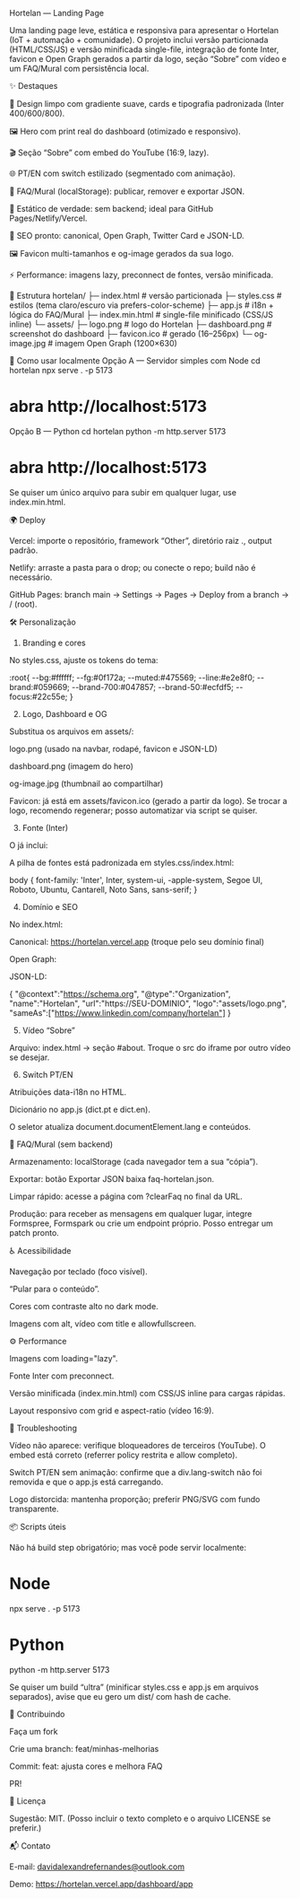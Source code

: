 Hortelan — Landing Page

Uma landing page leve, estática e responsiva para apresentar o Hortelan (IoT + automação + comunidade). O projeto inclui versão particionada (HTML/CSS/JS) e versão minificada single-file, integração de fonte Inter, favicon e Open Graph gerados a partir da logo, seção “Sobre” com vídeo e um FAQ/Mural com persistência local.

✨ Destaques

🎯 Design limpo com gradiente suave, cards e tipografia padronizada (Inter 400/600/800).

🖼️ Hero com print real do dashboard (otimizado e responsivo).

🎬 Seção “Sobre” com embed do YouTube (16:9, lazy).

🌐 PT/EN com switch estilizado (segmentado com animação).

💬 FAQ/Mural (localStorage): publicar, remover e exportar JSON.

🧩 Estático de verdade: sem backend; ideal para GitHub Pages/Netlify/Vercel.

🧠 SEO pronto: canonical, Open Graph, Twitter Card e JSON-LD.

🖼️ Favicon multi-tamanhos e og-image gerados da sua logo.

⚡ Performance: imagens lazy, preconnect de fontes, versão minificada.

📁 Estrutura
hortelan/
├─ index.html            # versão particionada
├─ styles.css            # estilos (tema claro/escuro via prefers-color-scheme)
├─ app.js                # i18n + lógica do FAQ/Mural
├─ index.min.html        # single-file minificado (CSS/JS inline)
└─ assets/
   ├─ logo.png           # logo do Hortelan
   ├─ dashboard.png      # screenshot do dashboard
   ├─ favicon.ico        # gerado (16–256px)
   └─ og-image.jpg       # imagem Open Graph (1200×630)

🚀 Como usar localmente
Opção A — Servidor simples com Node
cd hortelan
npx serve . -p 5173
# abra http://localhost:5173

Opção B — Python
cd hortelan
python -m http.server 5173
# abra http://localhost:5173


Se quiser um único arquivo para subir em qualquer lugar, use index.min.html.

🌍 Deploy

Vercel: importe o repositório, framework “Other”, diretório raiz ., output padrão.

Netlify: arraste a pasta para o drop; ou conecte o repo; build não é necessário.

GitHub Pages: branch main → Settings → Pages → Deploy from a branch → / (root).

🛠️ Personalização
1) Branding e cores

No styles.css, ajuste os tokens do tema:

:root{
  --bg:#ffffff; --fg:#0f172a; --muted:#475569; --line:#e2e8f0;
  --brand:#059669; --brand-700:#047857; --brand-50:#ecfdf5;
  --focus:#22c55e;
}

2) Logo, Dashboard e OG

Substitua os arquivos em assets/:

logo.png (usado na navbar, rodapé, favicon e JSON-LD)

dashboard.png (imagem do hero)

og-image.jpg (thumbnail ao compartilhar)

Favicon: já está em assets/favicon.ico (gerado a partir da logo). Se trocar a logo, recomendo regenerar; posso automatizar via script se quiser.

3) Fonte (Inter)

O <head> já inclui:

<link rel="preconnect" href="https://fonts.googleapis.com">
<link rel="preconnect" href="https://fonts.gstatic.com" crossorigin>
<link href="https://fonts.googleapis.com/css2?family=Inter:wght@400;600;800&display=swap" rel="stylesheet">


A pilha de fontes está padronizada em styles.css/index.html:

body { font-family: 'Inter', Inter, system-ui, -apple-system, Segoe UI, Roboto, Ubuntu, Cantarell, Noto Sans, sans-serif; }

4) Domínio e SEO

No index.html:

Canonical: https://hortelan.vercel.app (troque pelo seu domínio final)

Open Graph: <meta property="og:image" content="assets/og-image.jpg">

JSON-LD:

{
  "@context":"https://schema.org",
  "@type":"Organization",
  "name":"Hortelan",
  "url":"https://SEU-DOMINIO",
  "logo":"assets/logo.png",
  "sameAs":["https://www.linkedin.com/company/hortelan"]
}

5) Vídeo “Sobre”

Arquivo: index.html → seção #about.
Troque o src do iframe por outro vídeo se desejar.

6) Switch PT/EN

Atribuições data-i18n no HTML.

Dicionário no app.js (dict.pt e dict.en).

O seletor atualiza document.documentElement.lang e conteúdos.

💬 FAQ/Mural (sem backend)

Armazenamento: localStorage (cada navegador tem a sua “cópia”).

Exportar: botão Exportar JSON baixa faq-hortelan.json.

Limpar rápido: acesse a página com ?clearFaq no final da URL.

Produção: para receber as mensagens em qualquer lugar, integre Formspree, Formspark ou crie um endpoint próprio. Posso entregar um patch pronto.

♿ Acessibilidade

Navegação por teclado (foco visível).

“Pular para o conteúdo”.

Cores com contraste alto no dark mode.

Imagens com alt, vídeo com title e allowfullscreen.

⚙️ Performance

Imagens com loading="lazy".

Fonte Inter com preconnect.

Versão minificada (index.min.html) com CSS/JS inline para cargas rápidas.

Layout responsivo com grid e aspect-ratio (vídeo 16:9).

🧪 Troubleshooting

Vídeo não aparece: verifique bloqueadores de terceiros (YouTube). O embed está correto (referrer policy restrita e allow completo).

Switch PT/EN sem animação: confirme que a div.lang-switch não foi removida e que o app.js está carregando.

Logo distorcida: mantenha proporção; preferir PNG/SVG com fundo transparente.

📦 Scripts úteis

Não há build step obrigatório; mas você pode servir localmente:

# Node
npx serve . -p 5173

# Python
python -m http.server 5173


Se quiser um build “ultra” (minificar styles.css e app.js em arquivos separados), avise que eu gero um dist/ com hash de cache.

🤝 Contribuindo

Faça um fork

Crie uma branch: feat/minhas-melhorias

Commit: feat: ajusta cores e melhora FAQ

PR!

📄 Licença

Sugestão: MIT. (Posso incluir o texto completo e o arquivo LICENSE se preferir.)

📬 Contato

E-mail: davidalexandrefernandes@outlook.com

Demo: https://hortelan.vercel.app/dashboard/app
